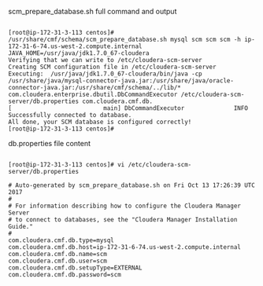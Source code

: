 
<p>scm_prepare_database.sh full command and output</p>

<pre><code>
[root@ip-172-31-3-113 centos]# /usr/share/cmf/schema/scm_prepare_database.sh mysql scm scm scm -h ip-172-31-6-74.us-west-2.compute.internal
JAVA_HOME=/usr/java/jdk1.7.0_67-cloudera
Verifying that we can write to /etc/cloudera-scm-server
Creating SCM configuration file in /etc/cloudera-scm-server
Executing:  /usr/java/jdk1.7.0_67-cloudera/bin/java -cp /usr/share/java/mysql-connector-java.jar:/usr/share/java/oracle-connector-java.jar:/usr/share/cmf/schema/../lib/* com.cloudera.enterprise.dbutil.DbCommandExecutor /etc/cloudera-scm-server/db.properties com.cloudera.cmf.db.
[                          main] DbCommandExecutor              INFO  Successfully connected to database.
All done, your SCM database is configured correctly!
[root@ip-172-31-3-113 centos]# 
</code></pre>


<p>db.properties file content</p>

<pre><code>
[root@ip-172-31-3-113 centos]# vi /etc/cloudera-scm-server/db.properties

# Auto-generated by scm_prepare_database.sh on Fri Oct 13 17:26:39 UTC 2017
#
# For information describing how to configure the Cloudera Manager Server
# to connect to databases, see the "Cloudera Manager Installation Guide."
#
com.cloudera.cmf.db.type=mysql
com.cloudera.cmf.db.host=ip-172-31-6-74.us-west-2.compute.internal
com.cloudera.cmf.db.name=scm
com.cloudera.cmf.db.user=scm
com.cloudera.cmf.db.setupType=EXTERNAL
com.cloudera.cmf.db.password=scm
</code></pre>